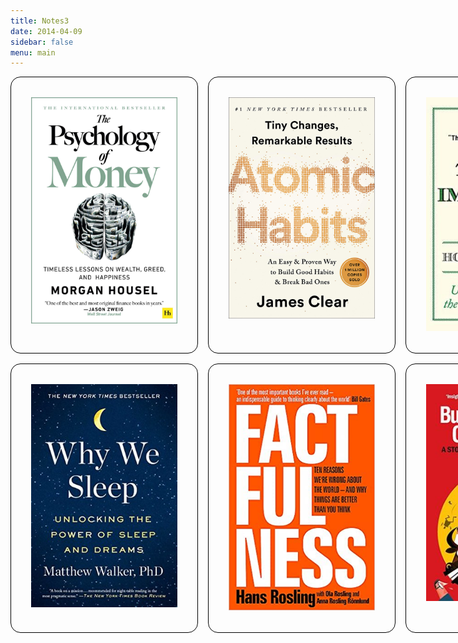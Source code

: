 ```yaml
---
title: Notes3
date: 2014-04-09
sidebar: false
menu: main
---
```






<style>
* {
  box-sizing: border-box;
}
body {
  padding: 1rem;
}

/* Just for the fallback layout */

main {
  max-width: 500px;
  margin: 0 auto;
}
article {
  margin: 1rem 0;
}

/* Now lets do a Grid-based layout */

@supports (display: grid) {
  main {
    max-width: 10000px;
    margin: 0;
  }
  article {
    margin: 0;
  }
  .reads {
    display: grid;
    grid-template-columns: repeat(3, minmax(300px, 1fr));
    grid-gap: 1rem;
  }
}

.reads {
  font-family: Avenir, Roboto, Helvetica, san-serif;
  font-size: 80%;
}
.book-item {
  display: flex;
  flex-flow: column;
  border:  1px solid black;
  border-radius: 1rem;
  padding: 2rem;
}
.book-item > h1 {
  margin: 1rem 1rem 0;
}
.book-item > ul {
  margin: 0 0 1rem;
}
.book-item > p {
  margin: 0.25em 1rem 1rem;
}
.book-item > img {
  order: -1;
  align-self: center;
}
.book-item > button {
  margin-top: auto;
  background: teal;
  color: white;
  padding: 0.5rem;
  border: none;
  border-radius: 1rem;
  font-size: 1.2rem;
}

    </style>

<main class="reads">
  <article class="book-item">
    <a href="https://dheepak.notion.site/The-Psychology-of-Money-658df60998d74409bfb03ac3135e1f04"  target="_blank" >
    <img src="https://github.com/dheepakg/dheepakg.github.io/blob/main/assets/images/Books/psych-money.jpg?raw=true">
    </a>
  </article>


 <article class="book-item">
    <a href="https://dheepak.notion.site/The-Psychology-of-Money-658df60998d74409bfb03ac3135e1f04"  target="_blank" >
    <img src="https://github.com/dheepakg/dheepakg.github.io/blob/main/assets/images/Books/atomicHabits.jpeg?raw=true">
    </a>
  </article>



  <article class="book-item">
    <a href="https://dheepak.notion.site/The-Most-Important-Thing-Uncommon-Sense-for-The-Thoughtful-Investor-32e8601eea944a33ada5aaf3b7cb9d8d" target="_blank">
    <img src="https://github.com/dheepakg/dheepakg.github.io/blob/main/assets/images/Books/important-things.jpg?raw=true" >
     </a>
  </article>

  <article class="book-item">
    <a href="https://dheepak.notion.site/Why-We-Sleep-Unlocking-the-Power-of-Sleep-and-Dreams-4973c31285304d60b699383fb5358491" target="_blank">
    <img src="https://github.com/dheepakg/dheepakg.github.io/blob/main/assets/images/Books/4-why-we-sleep.jpeg?raw=true" >
    </a>
  </article>

<article class="book-item">
    <a href="https://dheepak.notion.site/Factfulness-Ten-Reasons-We-re-Wrong-About-The-World-And-Why-Things-Are-Better-Than-You-Think-f29462008ba04eb983fbffaa3caa73f9" target="_blank">
    <img src="https://github.com/dheepakg/dheepakg.github.io/blob/main/assets/images/Books/factfullness.jpg?raw=true" >
    </a>
  </article>


  <article class="book-item">
    <a href="https://dheepak.notion.site/Bulls-Bears-and-Other-Beasts-4c8d3bb670194136bb3224b561447e77" target="_blank">
    <img src="https://github.com/dheepakg/dheepakg.github.io/blob/main/assets/images/Books/bulls-bears.jpeg?raw=true" >
     </a>
  </article>



  </article>
</main>
